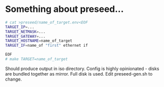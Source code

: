 
# Something about preseed...

```bash
# cat >preseed/name_of_target.env<EOF
TARGET_IP=...
TARGET_NETMASK=...
TARGET_GATEWAY=...
TARGET_HOSTNAME=name_of_target
TARGET_IF=name_of "first" ethernet if

EOF
# make TARGET=name_of_target
```

Should produce output in iso directory. Config is highly opinionated - disks are bundled together as mirror. Full disk is used. Edit preseed-gen.sh to change.
